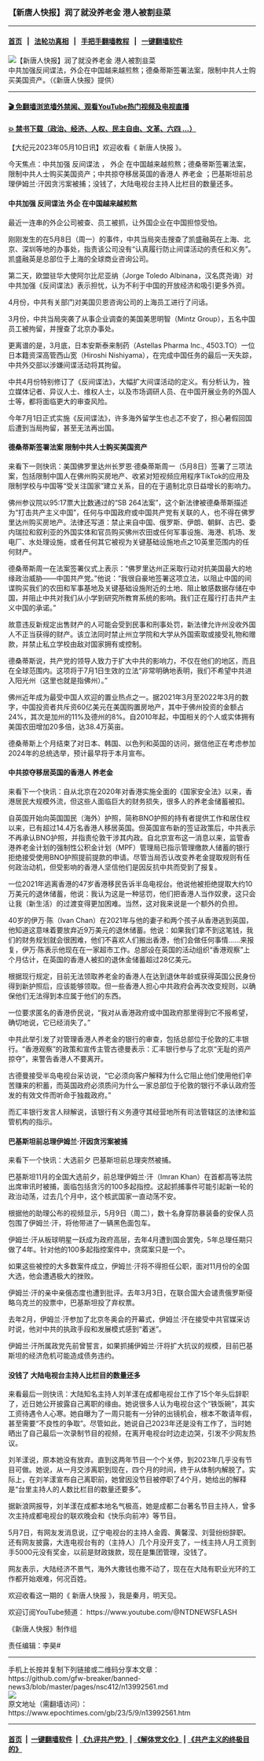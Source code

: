 ### 【新唐人快报】润了就没养老金 港人被割韭菜
------------------------

#### [首页](https://github.com/gfw-breaker/banned-news3/blob/master/README.md) &nbsp;&nbsp;|&nbsp;&nbsp; [法轮功真相](https://github.com/begood0513/basic/blob/master/README.md)  &nbsp;&nbsp;|&nbsp;&nbsp; [手把手翻墙教程](https://github.com/gfw-breaker/guides/wiki)  &nbsp;&nbsp;|&nbsp;&nbsp; [一键翻墙软件](https://github.com/gfw-breaker/nogfw/blob/master/README.md)  



<div><img alt="【新唐人快报】润了就没养老金 港人被割韭菜" class="attachment-djy_600_400 size-djy_600_400 wp-post-image" src="https://i.epochtimes.com/assets/uploads/2023/05/id13992573-1200x800-600x400.jpg"/>
<div class="caption">
 中共加强反间谍法，外企在中国越来越煎熬；德桑蒂斯签署法案，限制中共人士购买美国资产。（《新唐人快报》提供）
</div></div><hr/>

#### [ 🎬  免翻墙浏览墙外禁闻、观看YouTube热门视频及电视直播](https://github.com/gfw-breaker/HelloWorld)

#### [ 💥  禁书下载（政治、经济、人权、民主自由、文革、六四 ...）](https://github.com/gfw-breaker/books/blob/master/README.md)

<div><p>
 【大纪元2023年05月10日讯】欢迎收看《
 <ok href="https://www.epochtimes.com/gb/tag/%E6%96%B0%E5%94%90%E4%BA%BA%E5%BF%AB%E6%8A%A5.html">
  新唐人快报
 </ok>
 》。
</p>
<p>
 今天焦点：中共加强
 <ok href="https://www.epochtimes.com/gb/tag/%E5%8F%8D%E9%97%B4%E8%B0%8D%E6%B3%95.html">
  反间谍法
 </ok>
 ，
 <ok href="https://www.epochtimes.com/gb/tag/%E5%A4%96%E4%BC%81.html">
  外企
 </ok>
 在中国越来越煎熬；德桑蒂斯签署法案，限制中共人士购买美国资产；中共掠夺移居英国的香港人
 <ok href="https://www.epochtimes.com/gb/tag/%E5%85%BB%E8%80%81%E9%87%91.html">
  养老金
 </ok>
 ；巴基斯坦前总理伊姆兰‧汗因贪污案被捕；没钱了，大陆电视台主持人比栏目的数量还多。
</p>
<p>
 <center>
 </center>
 <h4>
  中共加强
  <ok href="https://www.epochtimes.com/gb/tag/%E5%8F%8D%E9%97%B4%E8%B0%8D%E6%B3%95.html">
   反间谍法
  </ok>
  <ok href="https://www.epochtimes.com/gb/tag/%E5%A4%96%E4%BC%81.html">
   外企
  </ok>
  在中国越来越煎熬
 </h4>
 <p>
  最近一连串的外企公司被查、员工被抓，让外国企业在中国担惊受怕。
 </p>
 <p>
  刚刚发生的在5月8日（周一）的事件，中共当局突击搜查了凯盛融英在上海、北京、深圳等地的办事处，指责该公司没有“认真履行防止间谍活动的责任和义务”。凯盛融英是总部位于上海的全球商业咨询公司。
 </p>
 <p>
  第二天，欧盟驻华大使阿尔比尼亚纳（Jorge Toledo Albinana，汉名庹尧诲）对中共加强《反间谍法》表示担忧，认为不利于中国的开放经济和吸引更多外资。
 </p>
 <p>
  4月份，中共有关部门对美国贝恩咨询公司的上海员工进行了问话。
 </p>
 <p>
  3月份，中共当局突袭了从事企业调查的美国美思明智（Mintz Group），五名中国员工被拘留，并搜查了北京办事处。
 </p>
 <p>
  更离谱的是，3月底，日本安斯泰来制药（Astellas Pharma Inc., 4503.TO）一位日本籍资深高管西山宽（Hiroshi Nishiyama），在完成中国任务的最后一天失踪，中共外交部以涉嫌间谍活动将其拘留。
 </p>
 <p>
  中共4月份特别修订了《反间谍法》，大幅扩大间谍活动的定义。有分析认为，独立媒体记者、异议人士、维权人士，以及市场调研人员、在中国开展业务的外国人士等，都将面临更大的审查风险。
 </p>
 <p>
  今年7月1日正式实施《反间谍法》，许多海外留学生也忐忑不安了，担心暑假回国后遭到当局拘留，甚至无法再出国。
 </p>
 <h4>
  德桑蒂斯签署法案 限制中共人士购买美国资产
 </h4>
 <p>
  来看下一则快讯：美国佛罗里达州长罗恩‧德桑蒂斯周一（5月8日）签署了三项法案，包括限制中国人在佛州购买房地产、收紧对短视频应用程序TikTok的应用及限制学校与中国等“受关注国家”建立关系，目的在于遏制北京日益增长的影响力。
 </p>
 <p>
  佛州参议院以95:17票大比数通过的“SB 264法案”，这个新法律被德桑蒂斯描述为“打击共产主义中国”，任何与中国政府或中国共产党有关联的人，也不得在佛罗里达州购买房地产。法律还写道：禁止来自中国、俄罗斯、伊朗、朝鲜、古巴、委内瑞拉和叙利亚的外国实体和官员购买佛州农田或任何军事设施、海港、机场、发电厂、水处理设施，或者任何其它被视为关键基础设施地点之10英里范围内的任何财产。
 </p>
 <p>
  德桑蒂斯周一在法案签署仪式上表示：“佛罗里达州正采取行动对抗美国最大的地缘政治威胁——中国共产党。”他说：“我很自豪地签署这项立法，以阻止中国的间谍购买我们的农田和军事基地及关键基础设施附近的土地、阻止敏感数据存储在中国，并阻止中共对我们从小学到研究所教育系统的影响。我们正在履行打击共产主义中国的承诺。”
 </p>
 <p>
  故意违反新规定出售财产的人可能会受到民事和刑事处罚，新法律允许州没收外国人不正当获得的财产。该立法同时禁止州立学院和大学从外国索取或接受礼物和赠款，并禁止私立学校由敌对国家拥有或控制。
 </p>
 <p>
  德桑蒂斯说，共产党的领导人致力于扩大中共的影响力，不仅在他们的地区，而且在全球范围内。这项将于7月1日生效的立法“非常明确地表明，我们不希望中共进入阳光州（这里也就是指佛州）。”
 </p>
 <p>
  佛州近年成为最受中国人欢迎的置业热点之一。据2021年3月至2022年3月的数字，中国投资者共斥资60亿美元在美国购置房地产，其中于佛州投资的金额占24%，其次是加州的11%及德州的8%。自2010年起，中国相关的个人或实体拥有美国农田增加20多倍，达38.4万英亩。
 </p>
 <p>
  德桑蒂斯上个月结束了对日本、韩国、以色列和英国的访问，据信他正在考虑参加2024年的总统选举，预计最早将于本月宣布。
 </p>
 <h4>
  中共掠夺移居英国的香港人
  <ok href="https://www.epochtimes.com/gb/tag/%E5%85%BB%E8%80%81%E9%87%91.html">
   养老金
  </ok>
 </h4>
 <p>
  来看下一个快讯：自从北京在2020年对香港实施全面的《国家安全法》以来，香港居民大规模外流，但这些人面临巨大的财务损失，很多人的养老金储蓄被扣。
 </p>
 <p>
  自英国开始向英国国民（海外）护照，简称BNO护照的持有者提供工作和居住权以来，已有超过14.4万名香港人移居英国。但英国宣布新的签证政策后，中共表示不再承认BNO护照，并指责伦敦干涉其内政。自北京宣布这一消息以来，监管香港养老金计划的强制性公积金计划（MPF）管理局已指示管理缴款人储蓄的银行拒绝接受使用BNO护照提前提款的申请。尽管当局否认改变养老金提取规则有任何政治动机，但受影响的香港人坚信他们是因反抗中共而受到了报复。
 </p>
 <p>
  一位2021年逃离香港的47岁香港移民告诉半岛电视台。他说他被拒绝提取大约10万美元的退休储蓄，他说：我认为这是一种惩罚，他们把香港人当作奴隶，这只会让我（新生活）的过渡变得更加困难。当然，这对我来说是一个额外的负担。
 </p>
 <p>
  40岁的伊万‧陈（Ivan Chan）在2021年与他的妻子和两个孩子从香港逃到英国，他知道这意味着要放弃近9万美元的退休储蓄。他说：如果我们拿不到这笔钱，我们的财务规划就会很困难，他们不喜欢人们搬出香港，他们会做任何事情……来报复，伊万‧陈表示他现在在一家超市工作。总部设在英国的活动组织“香港观察”上个月估计，在英国的香港人被扣的退休金储蓄超过28亿美元。
 </p>
 <p>
  根据现行规定，目前无法领取养老金的香港人在达到退休年龄或获得英国公民身份得到新护照后，应该能够领取。但一些香港人担心中共政府会再次改变规则，以确保他们无法得到本应属于他们的东西。
 </p>
 <p>
  一位要求匿名的香港侨民说，“我对从香港政府或中国政府那里得到它不报希望，确切地说，它已经消失了。”
 </p>
 <p>
  中共此举引发了对管理香港人养老金的银行的审查，包括总部位于伦敦的汇丰银行。“香港观察”的政策和宣传主管古德曼表示：汇丰银行参与了北京“无耻的资产掠夺”，来警告香港人不要离开。
 </p>
 <p>
  古德曼接受半岛电视台采访说，“它必须向客户解释为什么它阻止他们使用他们辛苦赚来的积蓄，而英国政府必须质问为什么一家总部位于伦敦的银行不承认政府签发的有效文件而听命于独裁政府。”
 </p>
 <p>
  而汇丰银行发言人辩解说，该银行有义务遵守其经营地所有司法管辖区的法律和监管机构的指示。
 </p>
 <h4>
  巴基斯坦前总理伊姆兰‧汗因贪污案被捕
 </h4>
 <p>
  来看下一个快讯：大选前夕 巴基斯坦前总理突然被捕。
 </p>
 <p>
  巴基斯坦11月的全国大选前夕，前总理伊姆兰‧汗（Imran Khan）在首都高等法院出席审讯时被捕，面临包括贪污的100多起指控。这起抓捕事件可能引起新一轮的政治动荡，过去几个月中，这个核武国家一直动荡不安。
 </p>
 <p>
  根据他的助理公布的视频显示，5月9日（周二），数十名身穿防暴装备的安保人员包围了伊姆兰‧汗，将他带进了一辆黑色面包车。
 </p>
 <p>
  伊姆兰‧汗从板球明星一跃成为政府高层，去年4月遭到国会罢免，5年总理任期只做了4年。针对他的100多起指控案件中，贪腐案只是一个。
 </p>
 <p>
  如果这些被控的大多数案件成立，伊姆兰‧汗将不得担任公职，面对11月份的全国大选，他会遭遇极大的挫败。
 </p>
 <p>
  伊姆兰‧汗的亲中亲俄态度也遭到批评。去年3月3日，在联合国大会谴责俄罗斯侵略乌克兰的投票中，巴基斯坦投了弃权票。
 </p>
 <p>
  去年2月，伊姆兰‧汗参加了北京冬奥会的开幕式，伊姆兰‧汗在接受中共官媒采访时说，他对中共的执政手段和发展模式感到“着迷”。
 </p>
 <p>
  伊姆兰‧汗所属政党先前曾誓言，如果抓捕伊姆兰‧汗将扩大抗议的规模，目前巴基斯坦的经济危机可能造成债务违约。
 </p>
 <h4>
  没钱了 大陆电视台主持人比栏目的数量还多
 </h4>
 <p>
  来看最后一则快讯：大陆知名主持人刘羊漾在成都电视台工作了15个年头后辞职了，近日她公开披露自己离职的缘由。她说很多人认为电视台这个“铁饭碗”，其实工资待遇令人心寒。她自曝为了一周只能有一分钟的出镜机会，根本不敢请年假，甚至需要“不良性的争取”。尽管如此，她说自己2023年还是没有工作了，当时她晒出了自己最后一次录制节目的视频，在离开电视台时边走边哭，引发不少网友热议。
 </p>
 <p>
  刘羊漾说，原本她没有放弃。直到这两年节目一个个关停，到2023年几乎没有节目可做。她说，从一月交涉离职到现在，四个月的时间，终于从体制内解脱了。实际上，在刘羊漾宣布自己离职前，她曾因没节目被停职了4个月，她给出的解释是“台里主持人的人数比栏目的数量还要多”。
 </p>
 <p>
  据新浪网报导，刘羊漾在成都本地名气极高，她是成都二台著名节目主持人，曾多次主持成都电视台的联欢晚会和《快乐向前冲》等节目。
 </p>
 <p>
  5月7日，有网友发消息说，辽宁电视台的主持人金霞、黄馨滢、刘营纷纷辞职。还有网友披露，大连电视台有的（主持人）几个月没开支了，一线主持人月工资到手5000元没有奖金，以前是财政拨款，现在是集团管理，没钱了。
 </p>
 <p>
  网友表示，大陆经济不景气，海外大撒钱也撒不动了，现在在大陆有职业光环的工作都开始艰难，何况百姓。
 </p>
 <p>
  欢迎收看这一期的《
  <ok href="https://www.epochtimes.com/gb/tag/%E6%96%B0%E5%94%90%E4%BA%BA%E5%BF%AB%E6%8A%A5.html">
   新唐人快报
  </ok>
  》，我是秦月，明天见。
 </p>
 <p>
  欢迎订阅YouTube频道：
  <ok href="https://www.youtube.com/@NTDNEWSFLASH">
   https://www.youtube.com/@NTDNEWSFLASH
  </ok>
 </p>
 <p>
  《新唐人快报》制作组
 </p>
 <p>
  责任编辑：李昊#
 </p>
</p></div>
<hr/>
手机上长按并复制下列链接或二维码分享本文章：<br/>
https://github.com/gfw-breaker/banned-news3/blob/master/pages/nsc412/n13992561.md <br/>
<a href='https://github.com/gfw-breaker/banned-news3/blob/master/pages/nsc412/n13992561.md'><img src='https://github.com/gfw-breaker/banned-news3/blob/master/pages/nsc412/n13992561.md.png'/></a> <br/>
原文地址（需翻墙访问）：https://www.epochtimes.com/gb/23/5/9/n13992561.htm


------------------------
#### [首页](https://github.com/gfw-breaker/banned-news3/blob/master/README.md) &nbsp;|&nbsp; [一键翻墙软件](https://github.com/gfw-breaker/nogfw/blob/master/README.md) &nbsp;| [《九评共产党》](https://github.com/gfw-breaker/9ping.md/blob/master/README.md#九评之一评共产党是什么) | [《解体党文化》](https://github.com/gfw-breaker/jtdwh.md/blob/master/README.md) | [《共产主义的终极目的》](https://github.com/gfw-breaker/gczydzjmd.md/blob/master/README.md)


<img src='http://gfw-breaker.win/banned-news3/pages/nsc412/n13992561.md' width='0px' height='0px'/>